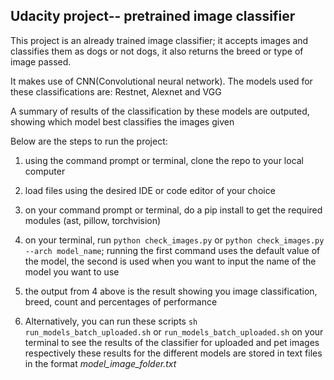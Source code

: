 ## Udacity project-- pretrained image classifier

This project is an already trained image classifier; it accepts images and classifies them as dogs or not dogs, 
it also returns the breed or type of image passed. 

It makes use of CNN(Convolutional neural network).
The models used for these classifications are: Restnet, Alexnet and VGG

A summary of results of the classification by these models are outputed, showing which model best classifies the images 
given

Below are the steps to run the project:
1. using the command prompt or terminal, clone the repo to your local computer 
   
2. load files using the desired IDE or code editor of your choice 
   
3. on your command prompt or terminal, do a pip install to get the required modules (ast, pillow, torchvision) 

4. on your terminal, run `python check_images.py` or `python check_images.py --arch model_name`; running the first command 
   uses the default value of the model, the second is used when you want to input the name of
   the model you want to use
   
5. the output from 4 above is the result showing you image classification, breed, count and percentages of performance

6. Alternatively, you can run these scripts `sh run_models_batch_uploaded.sh` or  `run_models_batch_uploaded.sh` on 
   your terminal to see the results of the classifier for uploaded and pet images respectively
   these results for the different models are stored in text files in the format _model_image_folder.txt_